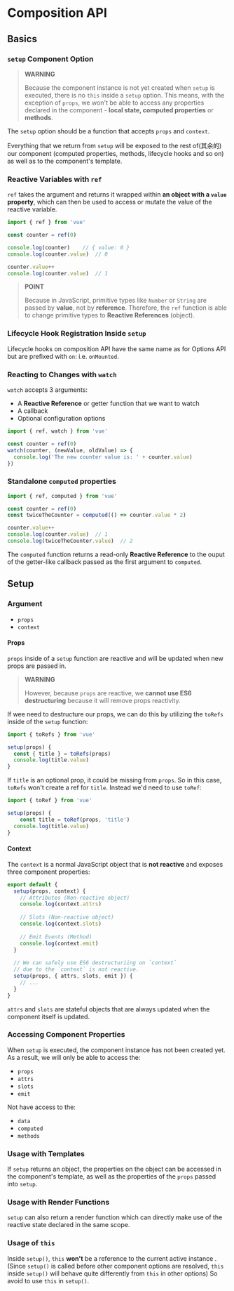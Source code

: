 # Composition API

## Basics

### `setup` Component Option

> **WARNING**
>
> Because the component instance is not yet created when `setup` is executed, there is no `this` inside a `setup` option. This means, with the exception of `props`, we won't be able to access any properties declared in the component - **local state, computed properties** or **methods**.

The `setup` option should be a function that accepts `props` and `context`.

Everything that we return from `setup` will be exposed to the rest of(其余的) our component (computed properties, methods, lifecycle hooks and so on) as well as to the component's template.

### Reactive Variables with `ref`

`ref` takes the argument and returns it wrapped within **an object with a `value` property**, which can then be used to access or mutate the value of the reactive variable.

```js
import { ref } from 'vue'

const counter = ref(0)

console.log(counter)	// { value: 0 }
console.log(counter.value)	// 0

counter.value++
console.log(counter.value)	// 1
```

> **POINT**
>
> Because in JavaScript, primitive types like `Number` or `String` are passed by **value**, not by **reference**. Therefore, the `ref` function is able to change primitive types to **Reactive References** (object).

### Lifecycle Hook Registration Inside `setup`

Lifecycle hooks on composition API have the same name as for Options API but are prefixed with `on`: i.e. `onMounted`.

### Reacting to Changes with `watch`

`watch` accepts 3 arguments: 

* A **Reactive Reference** or getter function that we want to watch
* A callback
* Optional configuration options

```js
import { ref, watch } from 'vue'

const counter = ref(0)
watch(counter, (newValue, oldValue) => {
  console.log('The new counter value is: ' + counter.value)
})
```

### Standalone `computed` properties

```js
import { ref, computed } from 'vue'

const counter = ref(0)
const twiceTheCounter = computed(() => counter.value * 2)

counter.value++
console.log(counter.value)	// 1
console.log(twiceTheCounter.value)	// 2
```

The `computed` function returns a read-only **Reactive Reference** to the ouput of the getter-like callback passed as the first argument to `computed`.



## Setup

### Argument

* `props`
* `context`

#### Props

`props` inside of a `setup` function are reactive and will be updated when new props are passed in.

> **WARNING**
>
> However, because `props` are reactive, we **cannot use ES6 destructuring** because it will remove props reactivity.

If wee need to destructure our props, we can do this by utilizing the `toRefs` inside of the `setup` function: 

```js
import { toRefs } from 'vue'

setup(props) {
  const { title } = toRefs(props)
  console.log(title.value)
}
```
 If `title` is an optional prop, it could be missing from `props`. So in this case, `toRefs` won't create a ref for `title`. Instead we'd need to use `toRef`: 

```js
import { toRef } from 'vue'

setup(props) {
	const title = toRef(props, 'title')
  console.log(title.value)
}
```

#### Context

The `context` is a normal JavaScript object that is **not reactive** and exposes three component properties: 

```js
export default {
  setup(props, context) {
    // Attributes (Non-reactive object)
    console.log(context.attrs)
    
    // Slots (Non-reactive object)
    console.log(context.slots)
    
    // Emit Events (Method)
    console.log(context.emit)
  }
  
  // We can safely use ES6 destructuriing on `context`
  // due to the `context` is not reactive.
  setup(props, { attrs, slots, emit }) {
    // ...
  }
}
```

`attrs` and `slots` are stateful objects that are always updated when the component itself is updated.

### Accessing Component Properties

When `setup` is executed, the component instance has not been created yet. As a result, we will only be able to access the: 

* `props`
* `attrs`
* `slots`
* `emit`

Not have access to the: 

* `data`
* `computed`
* `methods`

### Usage with Templates

If `setup` returns an object, the properties on the object can be accessed in the component's template, as well as the properties of the `props` passed into `setup`.

### Usage with Render Functions

`setup` can also return a render function which can directly make use of the reactive state declared in the same scope.

### Usage of `this`

Inside `setup()`, `this` **won't** be a reference to the current active instance . (Since `setup()` is called before other component options are resolved, `this` inside `setup()` will behave quite differently from `this` in other options) So avoid to use `this` in `setup()`.




